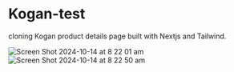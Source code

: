 # Kogan-test
cloning Kogan product details page built with Nextjs and Tailwind.

![Screen Shot 2024-10-14 at 8 22 01 am](https://github.com/user-attachments/assets/ba780492-a952-468f-99c4-d1de1e6c0808)
![Screen Shot 2024-10-14 at 8 22 50 am](https://github.com/user-attachments/assets/b8c2611a-7341-4ba0-aa57-4b05c71f963b)

